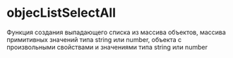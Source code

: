 # objecListSelectAll
Функция создания выпадающего списка из массива объектов, массива примитивных значений типа string или number, объекта с произвольными свойствами и значениями типа string или number
